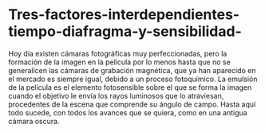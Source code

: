 # Tres-factores-interdependientes-tiempo-diafragma-y-sensibilidad-
Hoy día existen cámaras fotográficas muy perfeccionadas, pero la formación de la imagen en la película por lo menos hasta que no se generalicen las cámaras de grabación magnética, que ya han aparecido en el mercado es siempre igual, debido a un proceso fotoquímico. La emulsión de la película es el elemento fotosensible sobre el que se forma la imagen cuando el objetivo le envía los rayos luminosos que lo atraviesan, procedentes de la escena que comprende su ángulo de campo. Hasta aquí todo sucede, con todos los avances que se quiera, como en una antigua cámara oscura. 
